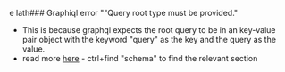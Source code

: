 e lath### Graphiql error ""Query root type must be provided."

- This is because graphql expects the root query to be in an key-value pair object with the keyword "query" as the key and the query as the value.
- read more [here](https://www.npmjs.com/package/graphql) - ctrl+find "schema" to find the relevant section
